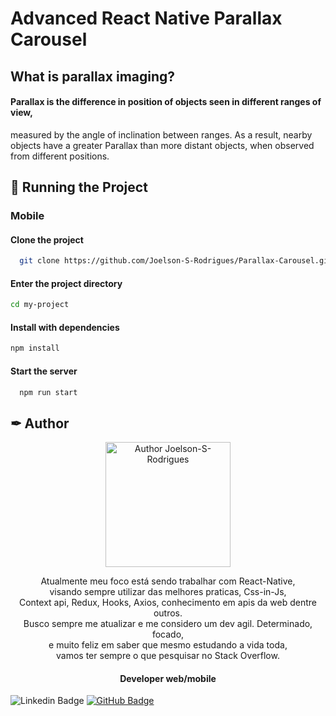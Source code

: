 ﻿# Advanced React Native Parallax Carousel
 
 ## What is parallax imaging?
 
 #### Parallax is the difference in position of objects seen in different ranges of view,
 measured by the angle of inclination between ranges. As a result, nearby objects have a greater
 Parallax than more distant objects, when observed from different positions.
 
 ## 🚀 Running the Project
 ### Mobile
#### Clone the project
```bash
  git clone https://github.com/Joelson-S-Rodrigues/Parallax-Carousel.git
```
#### Enter the project directory

```bash
cd my-project
```
#### Install with dependencies

```bash
npm install
```
#### Start the server
```bash
  npm run start
```
## ✒ Author

<p align="center">
  <a href="https://github.com/Joelson-S-Rodrigues/igniteteams">
    <img width="200px"  alt="Author Joelson-S-Rodrigues" title="" src="https://avatars.githubusercontent.com/u/96163577?v=4" />
  </a>
  
 <p align="center">
 Atualmente meu foco está sendo trabalhar com React-Native, </br> visando sempre utilizar das melhores praticas, Css-in-Js,</br> Context api, Redux, Hooks, Axios, conhecimento em apis da web dentre outros.</br>
 Busco sempre me atualizar e me considero um dev agil. 
 Determinado, focado,</br> e muito feliz em saber que mesmo estudando a vida toda,</br> vamos ter sempre o que pesquisar no Stack Overflow.</p>

  <h4 align="center">
  Developer web/mobile
  </h4>
</p>

![Linkedin Badge](https://img.shields.io/badge/-LinkedIn-1f6feb?style=flat-square&logo=Linkedin&logoColor=white&link=https://www.linkedin.com/in/joelson-rodrigues-896004227/)
[![GitHub Badge](https://img.shields.io/badge/-GitHub-1f6feb?style=flat-square&logo=GitHub&logoColor=white&link=https://github.com/VagnerNerves)](https://github.com/Joelson-S-Rodrigues)

</div>
